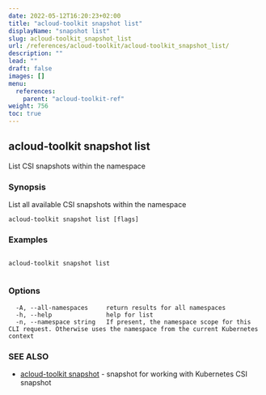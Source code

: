 ```yaml
---
date: 2022-05-12T16:20:23+02:00
title: "acloud-toolkit snapshot list"
displayName: "snapshot list"
slug: acloud-toolkit_snapshot_list
url: /references/acloud-toolkit/acloud-toolkit_snapshot_list/
description: ""
lead: ""
draft: false
images: []
menu:
  references:
    parent: "acloud-toolkit-ref"
weight: 756
toc: true
---
```

## acloud-toolkit snapshot list

List CSI snapshots within the namespace

### Synopsis

List all available CSI snapshots within the namespace

```
acloud-toolkit snapshot list [flags]
```

### Examples

```

acloud-toolkit snapshot list
		
```

### Options

```
  -A, --all-namespaces     return results for all namespaces
  -h, --help               help for list
  -n, --namespace string   If present, the namespace scope for this CLI request. Otherwise uses the namespace from the current Kubernetes context
```

### SEE ALSO

* [acloud-toolkit snapshot](/references/acloud-toolkit/acloud-toolkit_snapshot/)	 - snapshot for working with Kubernetes CSI snapshot

